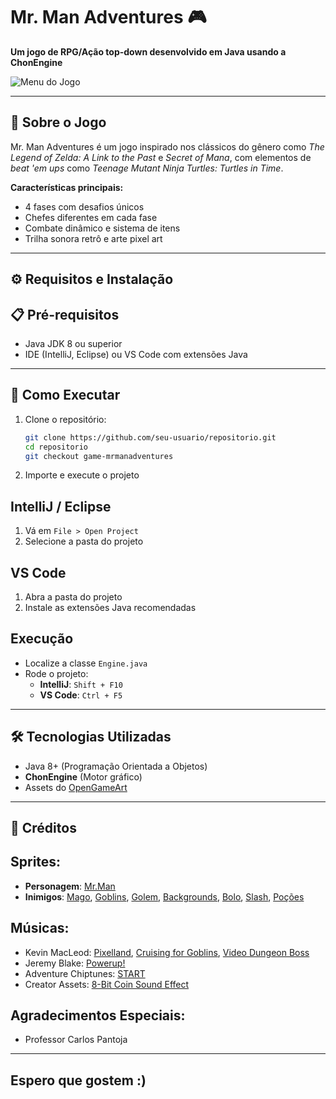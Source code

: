 # Mr. Man Adventures 🎮  

**Um jogo de RPG/Ação top-down desenvolvido em Java usando a ChonEngine**  

![Menu do Jogo](img/MenuImg.jpg)  

---

## 📖 Sobre o Jogo  
Mr. Man Adventures é um jogo inspirado nos clássicos do gênero como *The Legend of Zelda: A Link to the Past* e *Secret of Mana*, com elementos de *beat 'em ups* como *Teenage Mutant Ninja Turtles: Turtles in Time*.  

**Características principais:**  
- 4 fases com desafios únicos  
- Chefes diferentes em cada fase  
- Combate dinâmico e sistema de itens  
- Trilha sonora retrô e arte pixel art  

---

## ⚙️ Requisitos e Instalação  

## 📋 Pré-requisitos  
- Java JDK 8 ou superior  
- IDE (IntelliJ, Eclipse) ou VS Code com extensões Java  

---

## 🚀 Como Executar  
1. Clone o repositório:  
   ```bash
   git clone https://github.com/seu-usuario/repositorio.git
   cd repositorio
   git checkout game-mrmanadventures
   ```
2. Importe e execute o projeto 
  ## IntelliJ / Eclipse
  1. Vá em `File > Open Project`
  2. Selecione a pasta do projeto

  ## VS Code
  1. Abra a pasta do projeto
  2. Instale as extensões Java recomendadas
  
  ## Execução
  - Localize a classe `Engine.java`
  - Rode o projeto:
    - **IntelliJ**: `Shift + F10`
    - **VS Code**: `Ctrl + F5`
   
---

## 🛠️ Tecnologias Utilizadas

- Java 8+ (Programação Orientada a Objetos)
- **ChonEngine** (Motor gráfico)
- Assets do [OpenGameArt](https://opengameart.org/)

---

## 📜 Créditos

## Sprites:
- **Personagem**: [Mr.Man](https://opengameart.org/content/classic-hero)
- **Inimigos**: [Mago](https://opengameart.org/content/mr-necromancer-man-animated), [Goblins](https://opengameart.org/content/lpc-goblin), [Golem](https://opengameart.org/content/lpc-golem), [Backgrounds](https://opengameart.org/content/backgrounds-3), [Bolo](https://opengameart.org/content/cake-32x32), [Slash](https://opengameart.org/content/weapon-slash-effect), [Poções](https://opengameart.org/content/shiny-rpg-potions-16x16)

## Músicas:
- Kevin MacLeod: [Pixelland](https://www.youtube.com/watch?v=HUCjaaQR6cs), [Cruising for Goblins](https://www.youtube.com/watch?v=HruhkxJHz2U&list=PLbb_NncyMIqtFkRVdRZDpsFFWusa5cCw6&index=17), [Video Dungeon Boss](https://www.youtube.com/watch?v=geT22uolrcY&list=PLbb_NncyMIqtFkRVdRZDpsFFWusa5cCw6&index=7)
- Jeremy Blake: [Powerup!](https://www.youtube.com/watch?v=l7SwiFWOQqM)
- Adventure Chiptunes: [START](https://www.youtube.com/watch?v=7NBFP0od1ws&list=RD7NBFP0od1ws&start_radio=1)
- Creator Assets: [8-Bit Coin Sound Effect](https://www.youtube.com/watch?v=5v20ztxGvQ0)

## Agradecimentos Especiais:
- Professor Carlos Pantoja

---

## Espero que gostem :)
